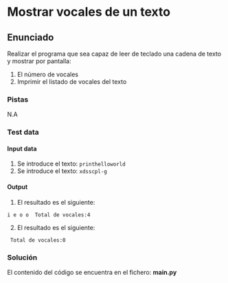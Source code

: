 # Mostrar vocales de un texto
## Enunciado
Realizar el programa que sea capaz de leer de teclado una cadena de texto y
mostrar por pantalla:
1. El número de vocales
2. Imprimir el listado de vocales del texto

### Pistas
N.A

### Test data
#### Input data
1. Se introduce el texto: `printhelloworld`
2. Se introduce el texto: `xdsscpl-g`

#### Output
1. El resultado es el siguiente:
```
i e o o  Total de vocales:4
```
2. El resultado es el siguiente:
```
 Total de vocales:0
 ```

### Solución
El contenido del código se encuentra en el fichero: **main.py**